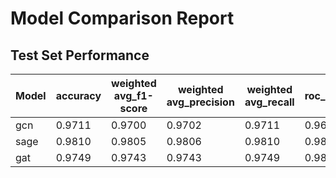 # Model Comparison Report

## Test Set Performance

| Model | accuracy | weighted avg_f1-score | weighted avg_precision | weighted avg_recall | roc_auc | pr_auc |
|-------|---|---|---|---|---|---|
| gcn | 0.9711 | 0.9700 | 0.9702 | 0.9711 | 0.9679 | 0.8759 |
| sage | 0.9810 | 0.9805 | 0.9806 | 0.9810 | 0.9852 | 0.9476 |
| gat | 0.9749 | 0.9743 | 0.9743 | 0.9749 | 0.9835 | 0.9248 |
